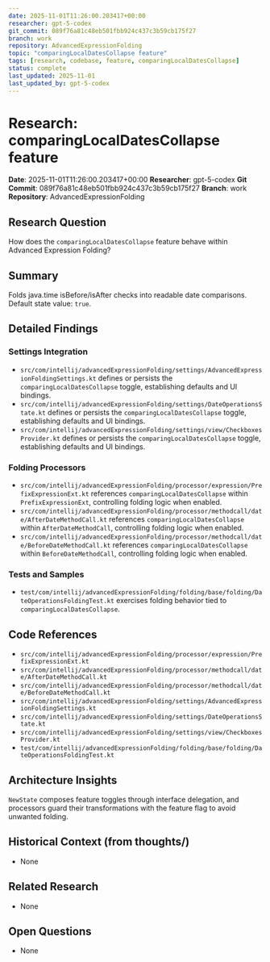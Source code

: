```yaml
---
date: 2025-11-01T11:26:00.203417+00:00
researcher: gpt-5-codex
git_commit: 089f76a81c48eb501fbb924c437c3b59cb175f27
branch: work
repository: AdvancedExpressionFolding
topic: "comparingLocalDatesCollapse feature"
tags: [research, codebase, feature, comparingLocalDatesCollapse]
status: complete
last_updated: 2025-11-01
last_updated_by: gpt-5-codex
---
```


# Research: comparingLocalDatesCollapse feature

**Date**: 2025-11-01T11:26:00.203417+00:00
**Researcher**: gpt-5-codex
**Git Commit**: 089f76a81c48eb501fbb924c437c3b59cb175f27
**Branch**: work
**Repository**: AdvancedExpressionFolding

## Research Question
How does the `comparingLocalDatesCollapse` feature behave within Advanced Expression Folding?

## Summary
Folds java.time isBefore/isAfter checks into readable date comparisons. Default state value: `true`.

## Detailed Findings
### Settings Integration
- `src/com/intellij/advancedExpressionFolding/settings/AdvancedExpressionFoldingSettings.kt` defines or persists the `comparingLocalDatesCollapse` toggle, establishing defaults and UI bindings.
- `src/com/intellij/advancedExpressionFolding/settings/DateOperationsState.kt` defines or persists the `comparingLocalDatesCollapse` toggle, establishing defaults and UI bindings.
- `src/com/intellij/advancedExpressionFolding/settings/view/CheckboxesProvider.kt` defines or persists the `comparingLocalDatesCollapse` toggle, establishing defaults and UI bindings.

### Folding Processors
- `src/com/intellij/advancedExpressionFolding/processor/expression/PrefixExpressionExt.kt` references `comparingLocalDatesCollapse` within `PrefixExpressionExt`, controlling folding logic when enabled.
- `src/com/intellij/advancedExpressionFolding/processor/methodcall/date/AfterDateMethodCall.kt` references `comparingLocalDatesCollapse` within `AfterDateMethodCall`, controlling folding logic when enabled.
- `src/com/intellij/advancedExpressionFolding/processor/methodcall/date/BeforeDateMethodCall.kt` references `comparingLocalDatesCollapse` within `BeforeDateMethodCall`, controlling folding logic when enabled.

### Tests and Samples
- `test/com/intellij/advancedExpressionFolding/folding/base/folding/DateOperationsFoldingTest.kt` exercises folding behavior tied to `comparingLocalDatesCollapse`.

## Code References
- `src/com/intellij/advancedExpressionFolding/processor/expression/PrefixExpressionExt.kt`
- `src/com/intellij/advancedExpressionFolding/processor/methodcall/date/AfterDateMethodCall.kt`
- `src/com/intellij/advancedExpressionFolding/processor/methodcall/date/BeforeDateMethodCall.kt`
- `src/com/intellij/advancedExpressionFolding/settings/AdvancedExpressionFoldingSettings.kt`
- `src/com/intellij/advancedExpressionFolding/settings/DateOperationsState.kt`
- `src/com/intellij/advancedExpressionFolding/settings/view/CheckboxesProvider.kt`
- `test/com/intellij/advancedExpressionFolding/folding/base/folding/DateOperationsFoldingTest.kt`

## Architecture Insights
`NewState` composes feature toggles through interface delegation, and processors guard their transformations with the feature flag to avoid unwanted folding.

## Historical Context (from thoughts/)
- None

## Related Research
- None

## Open Questions
- None

